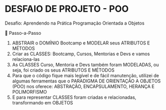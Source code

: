 # DESFAIO DE PROJETO - POO
Desafio: Aprendendo na Prática Programação Orientada a Objetos

👣 Passo-a-Passo
1. ABSTRAIR o DOMÍNIO Bootcamp e MODELAR seus ATRIBUTOS E MÉTODOS
2. Criar as CLASSES: Bootcamp, Cursos, Mentorias e Devs e vamos relaciona-las
3. As CLASSES Curso, Mentoria e Devs também foram MODELADAS, ou seja, foi criado os seus ATRIBUTOS E MÉTODOS
4. Para que o código fique mais legível e de fácil manutenção, utilizei de algumas ferramentas que o PARADIGMA DE ORIENTAÇÃO A OBJETOS (POO) nos oferece: ABSTRAÇÃO, ENCAPSULAMENTO, HERANÇA E POLIMORFISMO
5. E para representar CLASSES foram criadas e relacionadas, transformando em OBJETOS

